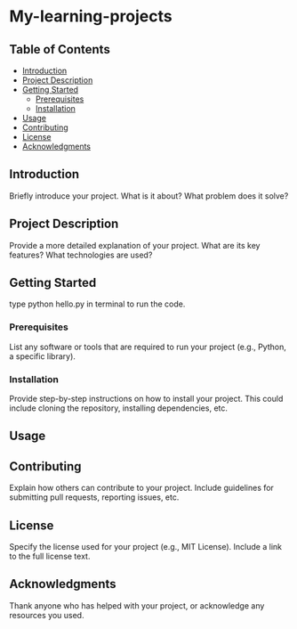 # My-learning-projects

## Table of Contents

- [Introduction](#introduction)
- [Project Description](#project-description)
- [Getting Started](#getting-started)
  - [Prerequisites](#prerequisites)
  - [Installation](#installation)
- [Usage](#usage)
- [Contributing](#contributing)
- [License](#license)
- [Acknowledgments](#acknowledgments)

## Introduction

Briefly introduce your project. What is it about? What problem does it solve?

## Project Description

Provide a more detailed explanation of your project.  What are its key features? What technologies are used?

## Getting Started

type python hello.py in terminal to run the code.

### Prerequisites

List any software or tools that are required to run your project (e.g., Python, a specific library).

### Installation

Provide step-by-step instructions on how to install your project. This could include cloning the repository, installing dependencies, etc.

## Usage

## Contributing

Explain how others can contribute to your project. Include guidelines for submitting pull requests, reporting issues, etc.

## License

Specify the license used for your project (e.g., MIT License). Include a link to the full license text.

## Acknowledgments

Thank anyone who has helped with your project, or acknowledge any resources you used.

